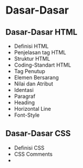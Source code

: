 # Dasar-Dasar

## Dasar-Dasar HTML

- Definisi HTML
- Penjelasan tag HTML
- Struktur HTML
- Coding-Standart HTML
- Tag Penutup
- Elemen Bersarang
- Nilai dan Atribut
- Identasi
- Paragraf
- Heading
- Horizontal Line
- Font-Style

## Dasar-Dasar CSS

- Definisi CSS
- CSS Comments
-
